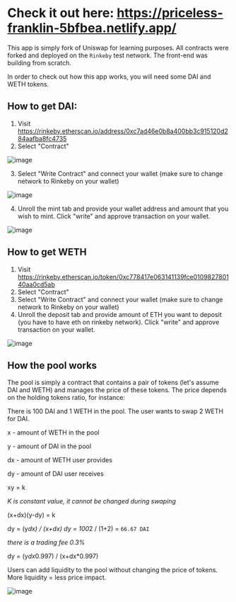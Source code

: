 # Check it out here: https://priceless-franklin-5bfbea.netlify.app/

This app is simply fork of Uniswap for learning purposes. All contracts were forked and deployed on the `Rinkeby` test network. The front-end was building from scratch. 

In order to check out how this app works, you will need some DAI and WETH tokens.

## How to get DAI:

1. Visit https://rinkeby.etherscan.io/address/0xc7ad46e0b8a400bb3c915120d284aafba8fc4735
2. Select "Contract" 

![image](https://user-images.githubusercontent.com/64146291/174457971-9f27455b-f7bf-4041-886e-38de0d042855.png)

3. Select "Write Contract" and connect your wallet (make sure to change network to Rinkeby on your wallet)

![image](https://user-images.githubusercontent.com/64146291/174458046-efa8c442-de5c-4c92-9601-441f4b3f21e1.png)

4. Unroll the mint tab and provide your wallet address and amount that you wish to mint. Click "write" and approve transaction on your wallet.

![image](https://user-images.githubusercontent.com/64146291/174470360-d78c01f1-aae4-4f19-ae7b-d7b6c81e2e97.png)

## How to get WETH

1. Visit https://rinkeby.etherscan.io/token/0xc778417e063141139fce010982780140aa0cd5ab
2. Select "Contract"
3. Select "Write Contract" and connect your wallet (make sure to change network to Rinkeby on your wallet)
4. Unroll the deposit tab and provide amount of ETH you want to deposit (you have to have eth on rinkeby network). Click "write" and approve transaction on your wallet.

![image](https://user-images.githubusercontent.com/64146291/174458620-4e9e29a2-8585-4f29-af5f-a7fae7c8ccda.png)



## How the pool works

The pool is simply a contract that contains a pair of tokens (let's assume DAI and WETH) and manages the price of these tokens. The price depends on the holding tokens ratio, for instance:

There is 100 DAI and 1 WETH in the pool. The user wants to swap 2 WETH for DAI.

x - amount of WETH in the pool

y - amount of DAI in the pool

dx - amount of WETH user provides

dy - amount of DAI user receives

xy = k

*K is constant value, it cannot be changed during swaping*

(x+dx)(y-dy) = k

dy = (y*dx) / (x+dx)
dy = 100*2 / (1+2) = `66.67 DAI`

*there is a trading fee 0.3%*

dy = (y*dx*0.997) / (x+dx*0.997)

Users can add liquidity to the pool without changing the price of tokens. More liquidity = less price impact.

![image](https://user-images.githubusercontent.com/64146291/174471742-0984448f-0a82-4ebc-856f-169a04389893.png)
